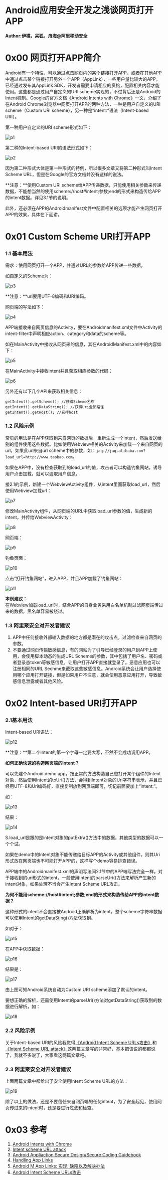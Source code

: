 # Android应用安全开发之浅谈网页打开APP

**Author:伊樵，呆狐，舟海@阿里移动安全**

0x00 网页打开APP简介
=====

Android有一个特性，可以通过点击网页内的某个链接打开APP，或者在其他APP中通过点击某个链接打开另外一个APP（AppLink），一些用户量比较大的APP，已经通过发布其AppLink SDK，开发者需要申请相应的资格，配置相关内容才能使用。这些都是通过用户自定义的URI scheme实现的，不过背后还是Android的Intent机制。Google的官方文档[《Android Intents with Chrome》](https://developer.chrome.com/multidevice/android/intents)一文，介绍了在Android Chrome浏览器中网页打开APP的两种方法，一种是用户自定义的URI scheme（Custom URI scheme），另一种是“intent:”语法（Intent-based URI）。

第一种用户自定义的URI scheme形式如下：

![p1](http://drops.javaweb.org/uploads/images/5ca2a855793ef842d9cec75d087a2cfebc07c7d7.jpg)

第二种的Intent-based URI的语法形式如下：

![p2](http://drops.javaweb.org/uploads/images/0b9e71e9b9d36c2e5ffb7e72731258616f74e2d7.jpg)

因为第二种形式大体是第一种形式的特例，所以很多文章又将第二种形式叫Intent Scheme URL，但是在Google的官方文档并没有这样的说法。

**注意：**使用Custom URI scheme给APP传递数据，只能使用相关参数来传递数据，不能想当然的使用scheme://host#intent;参数;end的形式来构造传给APP的intent数据。详见3.1节的说明。

此外，还必须在APP的Androidmanifest文件中配置相关的选项才能产生网页打开APP的效果，具体在下面讲。

0x01 Custom Scheme URI打开APP
=====

### 1.1 基本用法

需求：使用网页打开一个APP，并通过URL的参数给APP传递一些数据。 

如自定义的Scheme为：

![p3](http://drops.javaweb.org/uploads/images/57141df39c6c4177d53e0ff1a5dfaffe57d009ee.jpg)

**注意：**uri要用UTF-8编码和URI编码。

网页端的写法如下：

![p4](http://drops.javaweb.org/uploads/images/f8228d2e3b243000f3249a21f14b1e2326df41b9.jpg)

APP端接收来自网页信息的Activity，要在Androidmanifest.xml文件中Activity的intent-filter中声明相应action、category和data的scheme等。 

如在MainActivity中接收从网页来的信息，其在AndroidManifest.xml中的内容如下：

![p5](http://drops.javaweb.org/uploads/images/8d6fbdcf5bd1285ac37c5b6fe2e4d20c98b48df9.jpg)

在MainActivity中接收intent并且获取相应参数的代码：

![p6](http://drops.javaweb.org/uploads/images/6ccd152ac4022cfe004a16468ba3cbd049e49010.jpg)

另外还有以下几个API来获取相关信息： 

```
getIntent().getScheme(); //获得Scheme名称 
getIntent().getDataString(); //获得Uri全部路径 
getIntent().getHost(); //获得host

```

### 1.2 风险示例

常见的用法是在APP获取到来自网页的数据后，重新生成一个intent，然后发送给别的组件使用这些数据。比如使用Webview相关的Activity来加载一个来自网页的url，如果此url来自url scheme中的参数，如：`jaq://jaq.alibaba.com?load_url=http://www.taobao.com`。

如果在APP中，没有检查获取到的load_url的值，攻击者可以构造钓鱼网站，诱导用户点击加载，就可以盗取用户信息。

接2.1的示例，新建一个WebviewActivity组件，从intent里面获取load_url，然后使用Webview加载url：

![p7](http://drops.javaweb.org/uploads/images/1cc2c28751cd640414dbe1b34d16bcde3c79a552.jpg)

修改MainActivity组件，从网页端的URL中获取load_url参数的值，生成新的intent，并传给WebviewActivity：

![p8](http://drops.javaweb.org/uploads/images/e593b2858321faf1054f502800d21b51a3d8d58d.jpg)

网页端：

![p9](http://drops.javaweb.org/uploads/images/163b3769184a69dff56ad23f2ce7fcaa4a123efe.jpg)

钓鱼页面：

![p10](http://drops.javaweb.org/uploads/images/80b203f2f130aa6fae51be996e0977651a3eea56.jpg)

点击“打开钓鱼网站”，进入APP，并且APP加载了钓鱼网站：

![p11](http://drops.javaweb.org/uploads/images/c1e48d6cdc9a090171ede04939253a78b03377db.jpg)

**本例建议：**  
在Webview加载load_url时，结合APP的自身业务采用白名单机制过滤网页端传过来的数据，黑名单容易被绕过。

### 1.3 阿里聚安全对开发者建议

1.  APP中任何接收外部输入数据的地方都是潜在的攻击点，过滤检查来自网页的参数。
2.  不要通过网页传输敏感信息，有的网站为了引导已经登录的用户到APP上使用，会使用脚本动态的生成URL Scheme的参数，其中包括了用户名、密码或者登录态token等敏感信息，让用户打开APP直接就登录了。恶意应用也可以注册相同的URL Sechme来截取这些敏感信息。Android系统会让用户选择使用哪个应用打开链接，但是如果用户不注意，就会使用恶意应用打开，导致敏感信息泄露或者其他风险。

0x02 Intent-based URI打开APP
=====

### 2.1基本用法

Intent-based URI语法：

![p12](http://drops.javaweb.org/uploads/images/344fd52de4b04fe89d878c5e00e029fd2c574d2d.jpg)

**注意：**第二个Intent的第一个字母一定要大写，不然不会成功调用APP。

**如何正确快速的构造网页端的intent？**

可以先建个Android demo app，按正常的方法构造自己想打开某个组件的Intent对象，然后使用Intent的toUri()方法，会得到Intent对象的Uri字符串表示，并且已经用UTF-8和Uri编码好，直接复制放到网页端即可，切记前面要加上“intent:”。 

如：

![p13](http://drops.javaweb.org/uploads/images/30629c5906b9fda6730c6f77f609d4723472990d.jpg)

结果：

![p14](http://drops.javaweb.org/uploads/images/2162c061a0c8398f7dae4ae2429bf3bec2e97dde.jpg)

S.load_url是跟的是intent对象的putExtra()方法中的数据。其他类型的数据可以一个个试。

如果在demo中的Intent对象不能传递给目标APP的Activity或其他组件，则其Uri形式放在网页端也不可能打开APP的，这样写个demo容易排查错误。

APP端中的Androidmanifest.xml的声明写法同2.1节中的APP端写法完全一样。对于接收到的uri形式的intent，一般使用Intent的parseUri()方法来解析产生新的intent对象，如果处理不当会产生Intent Scheme URL攻击。

**为何不能用scheme://host#intent;参数;end的形式来构造传给APP的intent数据？**

这种形式的intent不会直接被Android正确解析为intent，整个scheme字符串数据可以使用Intent的getDataSting()方法获取到。 

如对于：

![p15](http://drops.javaweb.org/uploads/images/16e62a2d4f411c4c14cf60a3600ab45592d5aef1.jpg)

在APP中获取数据：

![p16](http://drops.javaweb.org/uploads/images/383c5bcf92876d8b1b8e6d5ddc1041c2a9de4f42.jpg)

结果是：

![p17](http://drops.javaweb.org/uploads/images/4b23e46574f9d4fe8bb1b7f22cfdbcc22d409385.jpg)

由上图可知Android系统自动为Custom URI scheme添加了默认的intent。 

要想正确的解析，还需使用Intent的parseUri()方法对getDataString()获取到的数据进行解析，如：

![p18](http://drops.javaweb.org/uploads/images/f2bf46be5c032850a560cb4881fa5cb78133d8cc.jpg)

### 2.2 风险示例

关于Intent-based URI的风险我觉得[《Android Intent Scheme URLs攻击》](http://blog.csdn.net/l173864930/article/details/36951805)和[《Intent Scheme URL attack》](http://drops.wooyun.org/papers/2893)这两篇文章写的非常好，基本把该说的都都说了，我就不多说了，大家看这两篇文章吧。

### 2.3 阿里聚安全对开发者建议

上面两篇文章中都给出了安全使用Intent Scheme URL的方法：

![p19](http://drops.javaweb.org/uploads/images/5655d490e635ced2ccc746659b38dbb21a77cd1e.jpg)

除了以上的做法，还是不要信任来自网页端的任何intent，为了安全起见，使用网页传过来的intent时，还是要进行过滤和检查。

0x03 参考
=====

1.  [Android Intents with Chrome](https://developer.chrome.com/multidevice/android/intents)
2.  [Intent scheme URL attack](http://drops.wooyun.org/papers/2893) 
3.  [Android Appliaction Secure Design/Secure Coding Guidebook](http://www.jssec.org/dl/android_securecoding_en.pdf)
4.  [Handling App Links](http://developer.android.com/intl/zh-cn/training/app-links/index.html)
5.  [Android M App Links: 实现, 缺陷以及解决办法](http://www.jcodecraeer.com/a/anzhuokaifa/androidkaifa/2015/0718/3200.html)
6.  [Android Intent Scheme URLs攻击](http://blog.csdn.net/l173864930/article/details/36951805)